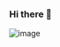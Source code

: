 ### Hi there 👋

<!--
**bigapple76084749/bigapple76084749** is a ✨ _special_ ✨ repository because its `README.md` (this file) appears on your GitHub profile.

Here are some ideas to get you started:

- 🔭 I’m currently working on ...
- 🌱 I’m currently learning ...
- 👯 I’m looking to collaborate on ...
- 🤔 I’m looking for help with ...
- 💬 Ask me about ...
- 📫 How to reach me: ...
- 😄 Pronouns: ...
- ⚡ Fun fact: ...
-->
![image](https://github.com/bigapple76084749/bigapple76084749/assets/142060799/a75ff6e6-a405-459a-a721-a6fa3732b16d)
